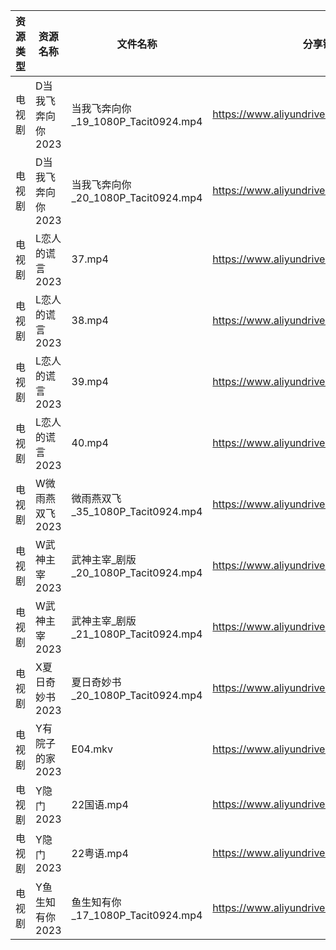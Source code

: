 | 资源类型 | 资源名称        | 文件名称                           | 分享链接                                      | 更新时间       |
| ---- | ----------- | ------------------------------ | ----------------------------------------- | ---------- |
| 电视剧  | D当我飞奔向你2023 | 当我飞奔向你_19_1080P_Tacit0924.mp4  | https://www.aliyundrive.com/s/YhMD33vkgca | 2023-06-28 |
| 电视剧  | D当我飞奔向你2023 | 当我飞奔向你_20_1080P_Tacit0924.mp4  | https://www.aliyundrive.com/s/YhMD33vkgca | 2023-06-28 |
| 电视剧  | L恋人的谎言2023  | 37.mp4                         | https://www.aliyundrive.com/s/37r8fwJ2qq4 | 2023-06-28 |
| 电视剧  | L恋人的谎言2023  | 38.mp4                         | https://www.aliyundrive.com/s/37r8fwJ2qq4 | 2023-06-28 |
| 电视剧  | L恋人的谎言2023  | 39.mp4                         | https://www.aliyundrive.com/s/37r8fwJ2qq4 | 2023-06-28 |
| 电视剧  | L恋人的谎言2023  | 40.mp4                         | https://www.aliyundrive.com/s/37r8fwJ2qq4 | 2023-06-28 |
| 电视剧  | W微雨燕双飞2023  | 微雨燕双飞_35_1080P_Tacit0924.mp4   | https://www.aliyundrive.com/s/Uvq8Q8wJXgg | 2023-06-28 |
| 电视剧  | W武神主宰2023   | 武神主宰_剧版_20_1080P_Tacit0924.mp4 | https://www.aliyundrive.com/s/ob4cvT33feM | 2023-06-28 |
| 电视剧  | W武神主宰2023   | 武神主宰_剧版_21_1080P_Tacit0924.mp4 | https://www.aliyundrive.com/s/ob4cvT33feM | 2023-06-28 |
| 电视剧  | X夏日奇妙书2023  | 夏日奇妙书_20_1080P_Tacit0924.mp4   | https://www.aliyundrive.com/s/x7rCFpAvm6R | 2023-06-28 |
| 电视剧  | Y有院子的家2023  | E04.mkv                        | https://www.aliyundrive.com/s/Y4PrtcHPZ79 | 2023-06-28 |
| 电视剧  | Y隐门2023     | 22国语.mp4                       | https://www.aliyundrive.com/s/3hQ1KUe4HeE | 2023-06-28 |
| 电视剧  | Y隐门2023     | 22粤语.mp4                       | https://www.aliyundrive.com/s/3hQ1KUe4HeE | 2023-06-28 |
| 电视剧  | Y鱼生知有你2023  | 鱼生知有你_17_1080P_Tacit0924.mp4   | https://www.aliyundrive.com/s/PtcvTV9b9k4 | 2023-06-28 |
